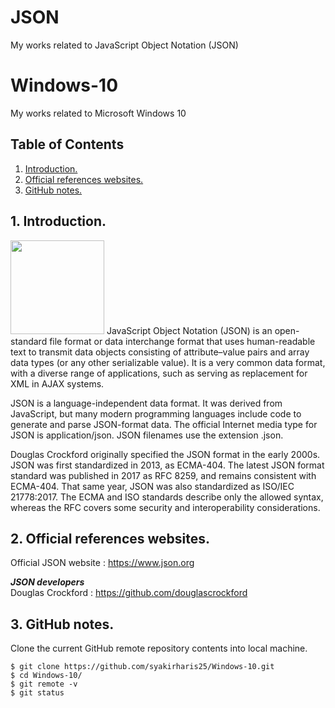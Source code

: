 # JSON
My works related to JavaScript Object Notation (JSON)

# Windows-10
My works related to Microsoft Windows 10

## Table of Contents
1. [Introduction.](#introduction)
2. [Official references websites.](#references)
3. [GitHub notes.](#github)

<a name="introduction"></a>
## 1. Introduction.
<img src="json.jpg" height="150"> 
JavaScript Object Notation (JSON) is an open-standard file format or data interchange format that uses human-readable text to transmit data objects consisting of attribute–value pairs and array data types (or any other serializable value). It is a very common data format, with a diverse range of applications, such as serving as replacement for XML in AJAX systems.

JSON is a language-independent data format. It was derived from JavaScript, but many modern programming languages include code to generate and parse JSON-format data. The official Internet media type for JSON is application/json. JSON filenames use the extension .json.

Douglas Crockford originally specified the JSON format in the early 2000s. JSON was first standardized in 2013, as ECMA-404. The latest JSON format standard was published in 2017 as RFC 8259, and remains consistent with ECMA-404. That same year, JSON was also standardized as ISO/IEC 21778:2017. The ECMA and ISO standards describe only the allowed syntax, whereas the RFC covers some security and interoperability considerations.

<a name="references"></a>
## 2. Official references websites.
Official JSON website : https://www.json.org <br />

**_JSON developers_** <br />
Douglas Crockford : https://github.com/douglascrockford

<a name="github"></a>
## 3. GitHub notes.
Clone the current GitHub remote repository contents into local machine.
```
$ git clone https://github.com/syakirharis25/Windows-10.git
$ cd Windows-10/
$ git remote -v
$ git status
```
